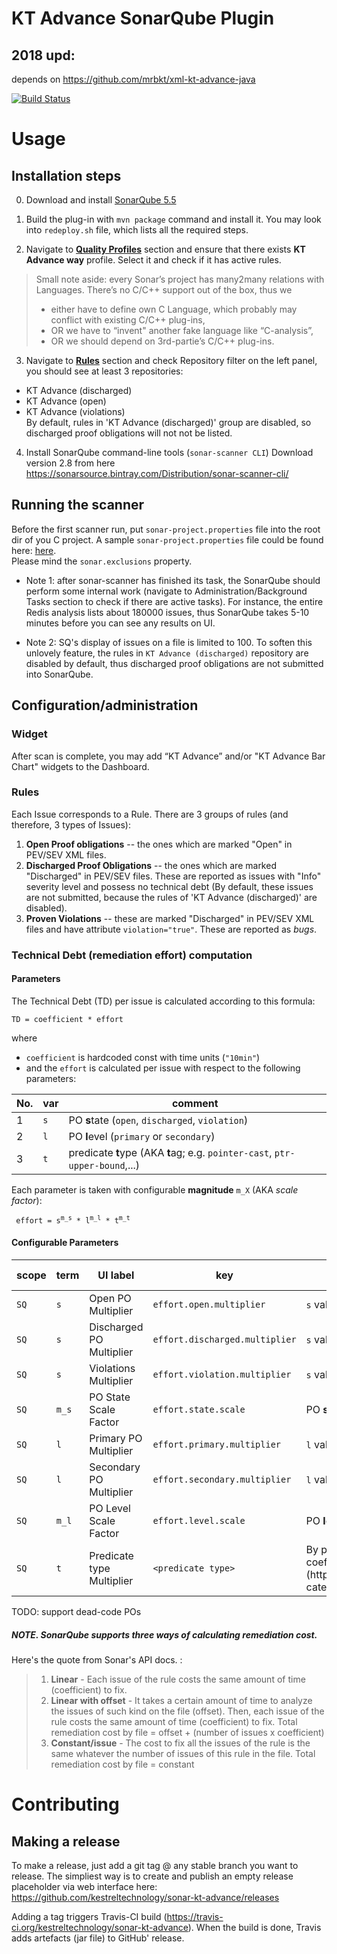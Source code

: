 # KT Advance SonarQube Plugin

## 2018 upd:

depends on https://github.com/mrbkt/xml-kt-advance-java

[![Build Status](https://travis-ci.org/kestreltechnology/sonar-kt-advance.svg?branch=master)](https://travis-ci.org/kestreltechnology/sonar-kt-advance)

# Usage
## Installation steps

0. Download and install [SonarQube 5.5](https://sonarsource.bintray.com/Distribution/sonarqube/sonarqube-5.5.zip)

1. Build the plug-in with `mvn package` command and install it. You may look into `redeploy.sh` file, which lists all the required steps.

2. Navigate to [**Quality Profiles**](http://localhost:9000/profiles) section and ensure that there exists **KT Advance way** profile. Select it and check if it has active rules.

>Small note aside: every Sonar’s project has many2many relations with Languages. There’s no C/C++ support out of the box, thus we
>- either have to define own C Language, which probably may conflict with existing C/C++ plug-ins,
>- OR we have to “invent" another fake language like “C-analysis”,
>- OR we should depend on 3rd-partie’s C/C++ plug-ins.

3. Navigate to [**Rules**](http://localhost:9000/coding_rules) section and check Repository filter on the left panel, you should see at least 3 repositories:
  - KT Advance (discharged)
  - KT Advance (open)
  - KT Advance (violations)  
By default, rules in 'KT Advance (discharged)' group are disabled, so discharged proof obligations will not not be listed.

4. Install SonarQube command-line tools (`sonar-scanner CLI`)
Download version 2.8 from here https://sonarsource.bintray.com/Distribution/sonar-scanner-cli/

## Running the scanner
 
Before the first scanner run, put `sonar-project.properties` file into the root dir of you C project. A sample `sonar-project.properties` file could be found here: [here](docs/sample.sonar-project.properties).  
Please mind the `sonar.exclusions` property.


  - Note 1:  after sonar-scanner has finished its task, the SonarQube should perform some internal work (navigate to Administration/Background Tasks section to check if there are active tasks). For instance, the entire Redis analysis lists about 180000 issues, thus SonarQube takes 5-10 minutes before you can see any results on UI.

  - Note 2: SQ's display of issues on a file is limited to 100. To soften this unlovely feature, the rules in `KT Advance (discharged)` repository are disabled by default, thus discharged proof obligations are not submitted into SonarQube.


## Configuration/administration

### Widget
After scan is complete, you may add “KT Advance” and/or "KT Advance Bar Chart" widgets to the Dashboard.

### Rules

Each Issue corresponds to a Rule. There are 3 groups of rules (and therefore, 3 types of Issues):

1. **Open Proof obligations** -- the ones which are marked "Open" in PEV/SEV XML files.
2. **Discharged Proof Obligations** -- the ones which are marked "Discharged" in PEV/SEV files. These are reported as issues with "Info" severity level and possess no technical debt (By default, these issues are not submitted, because the rules of  'KT Advance (discharged)' are disabled).
3. **Proven Violations** -- these are marked "Discharged" in PEV/SEV XML files and have attribute `violation="true"`. These are reported as *bugs*.

### Technical Debt (remediation effort) computation
#### Parameters
The Technical Debt (TD) per issue is calculated according to this formula:

	TD = coefficient * effort
where
  - `coefficient` is hardcoded const with time units (`"10min"`)
  -  and the `effort` is calculated per issue with respect to the following parameters:

 No. | var | comment
---- | --- | -------
1 | `s` | PO **s**tate (`open`, `discharged`, `violation`)
2 | `l` | PO **l**evel (`primary` or `secondary`)
3 | `t` | predicate **t**ype (AKA **t**ag; e.g. `pointer-cast`, `ptr-upper-bound`,...)

Each parameter is taken with configurable **magnitude** `m_X` (AKA *scale factor*):

<code>		effort = s<sup>m_s</sup> * l<sup>m_l</sup> * t<sup>m_t</sup>  </code>

#### Configurable Parameters

 scope | term | UI label  | key | comment | default value
------ | ---- | --------- | --- | ------- | -------------
`SQ` | `s` | Open PO Multiplier | `effort.open.multiplier` | `s` value for **open** Proof Obligations | `2.0`
`SQ` | `s` | Discharged PO Multiplier | `effort.discharged.multiplier` | `s` value for **discharged** Proof Obligations | `0.0`
`SQ` | `s` | Violations Multiplier | `effort.violation.multiplier` | `s` value for proven **violations** | `10.0`
`SQ` | `m_s` | PO State Scale Factor | `effort.state.scale` | PO **s**tate scale factor | `0.5`
`SQ` | `l` |  Primary PO Multiplier | `effort.primary.multiplier` | `l` value for **primary** proof obligations | `2.0`
`SQ` | `l` |  Secondary PO Multiplier | `effort.secondary.multiplier` | `l` value for **secondary** proof obligations | `4.0`
`SQ` | `m_l` |  PO Level Scale Factor | `effort.level.scale` | PO **l**evel scale factor | `0.5`
`SQ` | `t` |  Predicate type Multiplier | `<predicate type>`  | By predicate-**t**ype multiplier. There are 31 by-predicate coefficients, which could be tuned via (http://localhost:9000/settings?category=technicaldebt&subcategory=efforts.by.predicate). 
 
TODO: support dead-code POs 

##### NOTE. SonarQube supports three ways of calculating remediation cost.
Here's the quote from Sonar's API docs. :

> 1. **Linear** - Each issue of the rule costs the same amount of time (coefficient) to fix.
> 2. **Linear with offset** - It takes a certain amount of time to analyze the issues of such kind on the file (offset). Then, each issue of the rule costs the same amount of time (coefficient) to fix. Total remediation cost by file = offset + (number of issues x coefficient)
> 3. **Constant/issue** - The cost to fix all the issues of the rule is the same whatever the number of issues of this rule in the file. Total remediation cost by file = constant



# Contributing
## Making a release
To make a release, just add a git tag @ any stable branch you want to release.
The simpliest way is to create and publish an empty release placeholder via web interface here:
https://github.com/kestreltechnology/sonar-kt-advance/releases

Adding a tag triggers Travis-CI build (https://travis-ci.org/kestreltechnology/sonar-kt-advance). When the build is done, Travis adds artefacts (jar file) to GitHub' release.
